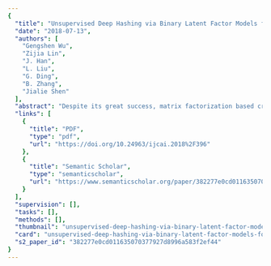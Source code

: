 ```yaml
---
{
  "title": "Unsupervised Deep Hashing via Binary Latent Factor Models for Large-scale Cross-modal Retrieval",
  "date": "2018-07-13",
  "authors": [
    "Gengshen Wu",
    "Zijia Lin",
    "J. Han",
    "L. Liu",
    "G. Ding",
    "B. Zhang",
    "Jialie Shen"
  ],
  "abstract": "Despite its great success, matrix factorization based cross-modality hashing suffers from two problems: 1) there is no engagement between feature learning and binarization; and 2) most existing methods impose the relaxation strategy by discarding the discrete constraints when learning the hash function, which usually yields suboptimal solutions. In this paper, we propose a multimodal hashing framework, termed Unsupervised Deep Cross-Modal Hashing (UDCMH), for multimodal data search via integrating deep learning and matrix factorization with binary latent factor models. On one hand, our unsupervised deep learning framework enables the feature learning to be jointly optimized with the binarization. On the other hand, the hashing system based on the binary latent factor models can generate unified binary codes by solving a discrete-constrained objective function directly with no need for relaxation. Moreover, novel Laplacian constraints are incorporated into the objective function, which allow to preserve not only the nearest neighbors that are commonly considered in the literature but also the farthest neighbors of data. Extensive experiments on multiple datasets highlight the superiority of the proposed framework over several state-of-the-art baselines.",
  "links": [
    {
      "title": "PDF",
      "type": "pdf",
      "url": "https://doi.org/10.24963/ijcai.2018%2F396"
    },
    {
      "title": "Semantic Scholar",
      "type": "semanticscholar",
      "url": "https://www.semanticscholar.org/paper/382277e0cd011635070377927d8996a583f2ef44"
    }
  ],
  "supervision": [],
  "tasks": [],
  "methods": [],
  "thumbnail": "unsupervised-deep-hashing-via-binary-latent-factor-models-for-large-scale-cross-modal-retrieval-thumb.jpg",
  "card": "unsupervised-deep-hashing-via-binary-latent-factor-models-for-large-scale-cross-modal-retrieval-card.jpg",
  "s2_paper_id": "382277e0cd011635070377927d8996a583f2ef44"
}
---
```


